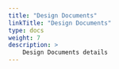 ```yaml
---
title: "Design Documents"
linkTitle: "Design Documents"
type: docs
weight: 7
description: >
    Design Documents details
---
```

